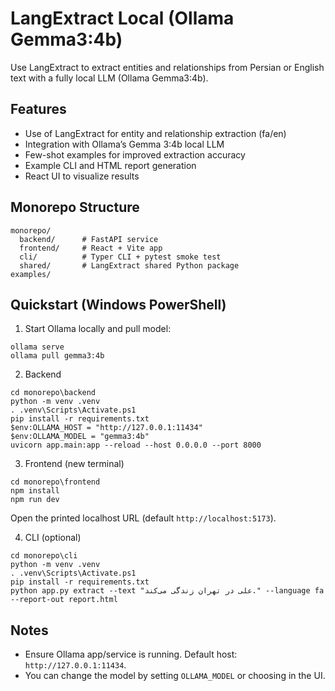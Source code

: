 # LangExtract Local (Ollama Gemma3:4b)

Use LangExtract to extract entities and relationships from Persian or English text with a fully local LLM (Ollama Gemma3:4b).

## Features
- Use of LangExtract for entity and relationship extraction (fa/en)
- Integration with Ollama’s Gemma 3:4b local LLM
- Few-shot examples for improved extraction accuracy
- Example CLI and HTML report generation
- React UI to visualize results

## Monorepo Structure
```
monorepo/
  backend/      # FastAPI service
  frontend/     # React + Vite app
  cli/          # Typer CLI + pytest smoke test
  shared/       # LangExtract shared Python package
examples/
```

## Quickstart (Windows PowerShell)

1) Start Ollama locally and pull model:
```
ollama serve
ollama pull gemma3:4b
```

2) Backend
```
cd monorepo\backend
python -m venv .venv
. .venv\Scripts\Activate.ps1
pip install -r requirements.txt
$env:OLLAMA_HOST = "http://127.0.0.1:11434"
$env:OLLAMA_MODEL = "gemma3:4b"
uvicorn app.main:app --reload --host 0.0.0.0 --port 8000
```

3) Frontend (new terminal)
```
cd monorepo\frontend
npm install
npm run dev
```
Open the printed localhost URL (default `http://localhost:5173`).

4) CLI (optional)
```
cd monorepo\cli
python -m venv .venv
. .venv\Scripts\Activate.ps1
pip install -r requirements.txt
python app.py extract --text "علی در تهران زندگی می‌کند." --language fa --report-out report.html
```

## Notes
- Ensure Ollama app/service is running. Default host: `http://127.0.0.1:11434`.
- You can change the model by setting `OLLAMA_MODEL` or choosing in the UI.
